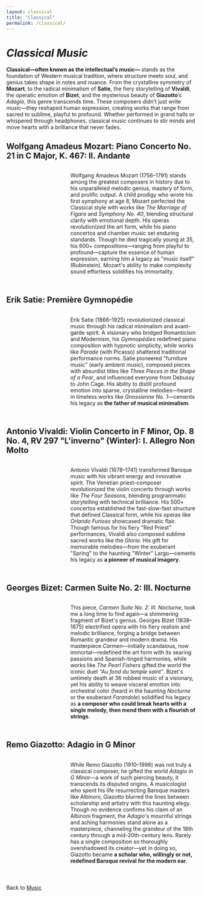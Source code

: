 ```yaml
---
layout: classical
title: "Classical"
permalink: /classical/
---
```


<style>
  /* Song section styling for responsive layout */
  .song-section {
    display: flex;
    align-items: flex-start;
    margin-bottom: 40px;
    gap: 20px;
  }

  .media-container {
    flex-shrink: 0;
  }

  .text-container {
    flex-grow: 1;
  }

  /* Responsive layout - stack on mobile */
  @media screen and (max-width: 768px) {
    .song-section {
      flex-direction: column;
      align-items: center;
    }

    .media-container {
      margin-bottom: 15px;
    }

    .text-container p {
      text-align: center;
    }
  }
</style>

<h1><i><b>Classical Music</b></i></h1>

<p>
  <strong>Classical—often known as the intellectual’s music—</strong> stands as the foundation of Western musical tradition, where structure meets soul, and genius takes shape in notes and nuance. From the crystalline symmetry of <strong>Mozart</strong>, to the radical minimalism of <strong>Satie</strong>, the fiery storytelling of <strong>Vivaldi</strong>, the operatic emotion of <strong>Bizet</strong>, and the mysterious beauty of <strong>Giazotto</strong>’s <em>Adagio</em>, this genre transcends time. These composers didn’t just write music—they reshaped human expression, creating works that range from sacred to sublime, playful to profound. Whether performed in grand halls or whispered through headphones, classical music continues to stir minds and move hearts with a brilliance that never fades.
</p>


<h2>Wolfgang Amadeus Mozart: Piano Concerto No. 21 in C Major, K. 467: II. Andante</h2>

<div class="song-section">
  <div class="media-container">
    <script src="https://fast.wistia.com/player.js" async></script>
    <script src="https://fast.wistia.com/embed/kj3p97uwee.js" async type="module"></script>
    <style>
      wistia-player[media-id='kj3p97uwee']:not(:defined) { 
        background: center / contain no-repeat url('https://fast.wistia.com/embed/medias/kj3p97uwee/swatch'); 
        display: block; 
        filter: blur(5px); 
      }
    </style>
    <wistia-player media-id="kj3p97uwee" aspect="1.0" style="width: 150px; height: 150px;"></wistia-player>
  </div>
  <div class="text-container">
    <p>
      Wolfgang Amadeus Mozart (1756–1791) stands among the greatest composers in history due to his unparalleled melodic genius, mastery of form, and prolific output. A child prodigy who wrote his first symphony at age 8, Mozart perfected the Classical style with works like <em>The Marriage of Figaro</em> and <em>Symphony No. 40</em>, blending structural clarity with emotional depth. His operas revolutionized the art form, while his piano concertos and chamber music set enduring standards. Though he died tragically young at 35, his 600+ compositions—ranging from playful to profound—capture the essence of human expression, earning him a legacy as "music itself" (Rubinstein). Mozart's ability to make complexity sound effortless solidifies his immortality.
    </p>
  </div>
</div>

<h2>Erik Satie: Première Gymnopédie</h2>

<div class="song-section">
  <div class="media-container">
    <script src="https://fast.wistia.com/player.js" async></script>
    <script src="https://fast.wistia.com/embed/ucwldwic66.js" async type="module"></script>
    <style>
      wistia-player[media-id='ucwldwic66']:not(:defined) { 
        background: center / contain no-repeat url('https://fast.wistia.com/embed/medias/ucwldwic66/swatch'); 
        display: block; 
        filter: blur(5px); 
      }
    </style>
    <wistia-player media-id="ucwldwic66" aspect="1.0" style="width: 150px; height: 150px;"></wistia-player>
  </div>
  <div class="text-container">
    <p>
      Erik Satie (1866–1925) revolutionized classical music through his radical minimalism and avant-garde spirit. 
      A visionary who bridged Romanticism and Modernism, his <i>Gymnopédies</i> redefined piano composition with 
      hypnotic simplicity, while works like <i>Parade</i> (with Picasso) shattered traditional performance norms. 
      Satie pioneered "furniture music" (early ambient music), composed pieces with absurdist titles like 
      <i>Three Pieces in the Shape of a Pear</i>, and influenced everyone from Debussy to John Cage. His ability 
      to distill profound emotion into sparse, crystalline melodies—heard in timeless works like 
      <i>Gnossienne No. 1</i>—cements his legacy as <strong>the father of musical minimalism</strong>.
    </p>
  </div>
</div>

<h2>Antonio Vivaldi: Violin Concerto in F Minor, Op. 8 No. 4, RV 297 "L'inverno" (Winter): I. Allegro Non Molto</h2>

<div class="song-section">
  <div class="media-container">
    <script src="https://fast.wistia.com/player.js" async></script>
    <script src="https://fast.wistia.com/embed/rwy0ubutro.js" async type="module"></script>
    <style>
      wistia-player[media-id='rwy0ubutro']:not(:defined) { 
        background: center / contain no-repeat url('https://fast.wistia.com/embed/medias/rwy0ubutro/swatch'); 
        display: block; 
        filter: blur(5px); 
      }
    </style>
    <wistia-player media-id="rwy0ubutro" aspect="1.0" style="width: 150px; height: 150px;"></wistia-player>
  </div>
  <div class="text-container">
    <p>
      Antonio Vivaldi (1678–1741) transformed Baroque music with his vibrant energy and innovative spirit. 
      The Venetian priest-composer revolutionized the violin concerto through works like <i>The Four Seasons</i>, 
      blending programmatic storytelling with technical brilliance. His 500+ concertos established the 
      fast-slow-fast structure that defined Classical form, while his operas like <i>Orlando Furioso</i> 
      showcased dramatic flair. Though famous for his fiery "Red Priest" performances, Vivaldi also 
      composed sublime sacred works like the <i>Gloria</i>. His gift for memorable melodies—from the 
      exuberant "Spring" to the haunting "Winter" Largo—cements his legacy as <strong>a pioneer of musical imagery</strong>.
    </p>
  </div>
</div>

<h2>Georges Bizet: Carmen Suite No. 2: III. Nocturne</h2>

<div class="song-section">
  <div class="media-container">
    <script src="https://fast.wistia.com/player.js" async></script>
    <script src="https://fast.wistia.com/embed/u6plzmfgp7.js" async type="module"></script>
    <style>
      wistia-player[media-id='u6plzmfgp7']:not(:defined) { 
        background: center / contain no-repeat url('https://fast.wistia.com/embed/medias/u6plzmfgp7/swatch'); 
        display: block; 
        filter: blur(5px); 
      }
    </style>
    <wistia-player media-id="u6plzmfgp7" aspect="1.0" style="width: 150px; height: 150px;"></wistia-player>
  </div>
  <div class="text-container">
    <p>  
      This piece, <i>Carmen Suite No. 2: III. Nocturne</i>, took me a long time to find again—a shimmering fragment of Bizet's genius. Georges Bizet (1838–1875) electrified opera with his fiery realism and melodic brilliance, forging a bridge between Romantic grandeur and modern drama. His masterpiece <i>Carmen</i>—initially scandalous, now immortal—redefined the art form with its searing passions and Spanish-tinged harmonies, while works like <i>The Pearl Fishers</i> gifted the world the iconic duet <i>"Au fond du temple saint"</i>. Bizet's untimely death at 36 robbed music of a visionary, yet his ability to weave visceral emotion into orchestral color (heard in the haunting <i>Nocturne</i> or the exuberant <i>Farandole</i>) solidified his legacy as <strong>a composer who could break hearts with a single melody, then mend them with a flourish of strings</strong>.  
    </p>
  </div>
</div>

<h2>Remo Giazotto: Adagio in G Minor</h2>

<div class="song-section">
  <div class="media-container">
    <script src="https://fast.wistia.com/player.js" async></script>
    <script src="https://fast.wistia.com/embed/ia5yil191v.js" async type="module"></script>
    <style>
      wistia-player[media-id='ia5yil191v']:not(:defined) { 
        background: center / contain no-repeat url('https://fast.wistia.com/embed/medias/ia5yil191v/swatch'); 
        display: block; 
        filter: blur(5px); 
      }
    </style>
    <wistia-player media-id="ia5yil191v" aspect="1.0" style="width: 150px; height: 150px;"></wistia-player>
  </div>
  <div class="text-container">
    <p>  
      While Remo Giazotto (1910–1998) was not truly a classical composer, he gifted the world <i>Adagio in G Minor</i>—a work of such piercing beauty, it transcends its disputed origins. A musicologist who spent his life resurrecting Baroque masters like Albinoni, Giazotto blurred the lines between scholarship and artistry with this haunting elegy. Though no evidence confirms his claim of an Albinoni fragment, the <i>Adagio</i>'s mournful strings and aching harmonies stand alone as a masterpiece, channeling the grandeur of the 18th century through a mid-20th-century lens. Rarely has a single composition so thoroughly overshadowed its creator—yet in doing so, Giazotto became <strong>a scholar who, willingly or not, redefined Baroque revival for the modern ear</strong>.  
    </p>
  </div>
</div>

Back to [Music](/music/)